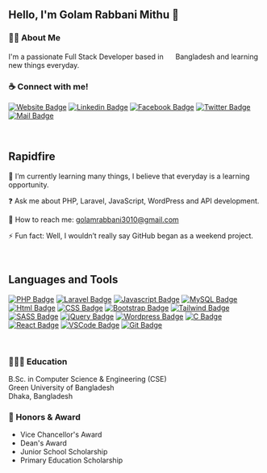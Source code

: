 ## Hello, I'm Golam Rabbani Mithu 👋  
  

### 👨‍🏫   About Me  
I'm a passionate Full Stack Developer based in <span><img src="https://images.emojiterra.com/google/noto-emoji/v2.034/128px/1f1e7-1f1e9.png" width="16"></span> Bangladesh and learning new things everyday.



### ☕ Connect with me!  


[![Website Badge](https://img.shields.io/badge/website-000000?style=for-the-badge&logo=About.me&logoColor=white)](https://grmithu.com/) [![Linkedin Badge](https://img.shields.io/badge/LinkedIn-0077B5?style=for-the-badge&logo=linkedin&logoColor=white)](https://www.linkedin.com/in/grmithu/) [![Facebook Badge](https://img.shields.io/badge/Facebook-1877F2?style=for-the-badge&logo=facebook&logoColor=white)](https://www.facebook.com/mgrmithu) [![Twitter Badge](https://img.shields.io/badge/Twitter-1DA1F2?style=for-the-badge&logo=twitter&logoColor=white)](https://twitter.com/gr_mithu) [![Mail Badge](https://img.shields.io/badge/Gmail-D14836?style=for-the-badge&logo=gmail&logoColor=white)](mailto:golamrabbani3010@gmail.com)


<br/>  


## Rapidfire  
🌱 I’m currently learning many things, I believe that everyday is a learning opportunity.

❓ Ask me about PHP, Laravel, JavaScript, WordPress and API development.

📧 How to reach me: golamrabbani3010@gmail.com  

⚡ Fun fact: Well, I wouldn’t really say GitHub began as a weekend project.  
  

<br/>  


## Languages and Tools  

[![PHP Badge](https://img.shields.io/badge/PHP-777BB4?style=for-the-badge&logo=php&logoColor=white)](#) [![Laravel Badge](https://img.shields.io/badge/Laravel-FF2D20?style=for-the-badge&logo=laravel&logoColor=white)](#) [![Javascript Badge](https://img.shields.io/badge/-Javascript-F0DB4F?style=for-the-badge&labelColor=black&logo=javascript&logoColor=F0DB4F)](#) [![MySQL Badge](https://img.shields.io/badge/MySQL-005C84?style=for-the-badge&logo=mysql&logoColor=white)](#) [![Html Badge](https://img.shields.io/badge/HTML-239120?style=for-the-badge&logo=html5&logoColor=white)](#) [![CSS Badge](https://img.shields.io/badge/CSS-239120?&style=for-the-badge&logo=css3&logoColor=white)](#) [![Bootstrap Badge](https://img.shields.io/badge/Bootstrap-563D7C?style=for-the-badge&logo=bootstrap&logoColor=white)](#) [![Tailwind Badge](https://img.shields.io/badge/Tailwind%20CSS-092749?style=for-the-badge&logo=tailwindcss&logoColor=06B6D4&labelColor=000000)](#) [![SASS Badge](https://img.shields.io/badge/Sass-CC6699?style=for-the-badge&logo=sass&logoColor=white)](#) [![jQuery Badge](https://img.shields.io/badge/jQuery-0769AD?style=for-the-badge&logo=jquery&logoColor=white)](#) [![Wordpress Badge](https://img.shields.io/badge/Wordpress-21759B?style=for-the-badge&logo=wordpress&logoColor=white)](#) [![C Badge](https://img.shields.io/badge/C-00599C?style=for-the-badge&logo=c&logoColor=white)](#) [![React Badge](https://img.shields.io/badge/-React-61DBFB?style=for-the-badge&labelColor=black&logo=react&logoColor=61DBFB)](#) [![VSCode Badge](https://img.shields.io/badge/Visual_Studio-5C2D91?style=for-the-badge&logo=visual%20studio&logoColor=white)](#) [![Git Badge](https://img.shields.io/badge/Git-F05032?style=for-the-badge&logo=git&logoColor=white)](#)



<br/>  




### 👨🏻‍🎓   Education  
B.Sc. in Computer Science & Engineering (CSE)  <br>
Green University of Bangladesh <br>
Dhaka, Bangladesh  
  



### 🏅 Honors & Award  
- Vice Chancellor's Award <br>
- Dean's Award <br>
- Junior School Scholarship <br>
- Primary Education Scholarship <br>  
  


